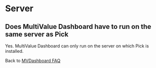 # Server

<PageHeader />

## Does MultiValue Dashboard have to run on the same server as Pick

Yes. MultiValue Dashboard can only run on the server on which Pick is installed.

Back to [MVDashboard FAQ](./../README.md)

<PageFooter />
